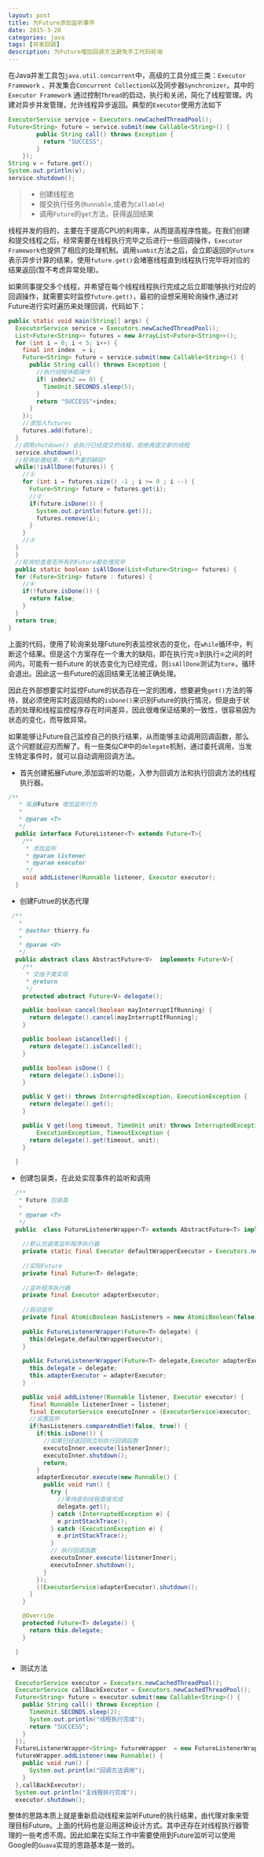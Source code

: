 ```yaml
---
layout: post
title: 为Future添加监听事件
date: 2015-3-20
categories: java
tags: [并发回调]
description: 为Future增加回调方法避免手工代码轮询
---
```


在Java并发工具包`java.util.concurrent`中，高级的工具分成三类：`Executor Framework` 、并发集合`Concurrent Collection`以及同步器`Synchronizer`。其中的`Executor Framework` 通过控制`Thread`的启动，执行和关闭，简化了线程管理。内建对异步并发管理，允许线程异步返回。典型的`Executor`使用方法如下

````java
ExecutorService service = Executors.newCachedThreadPool();
Future<String> future = service.submit(new Callable<String>() {
		public String call() throws Exception {
		  return "SUCCESS";
		}
	});
String v = future.get();
System.out.println(v);
service.shutdown();
````

>- 创建线程池
>- 提交执行任务(`Runnable`,或者为`Callable`)
>- 调用`Future`的`get`方法，获得返回结果

线程并发的目的，主要在于提高CPU的利用率，从而提高程序性能。在我们创建和提交线程之后，经常需要在线程执行完毕之后进行一些回调操作，`Executor Framework`也提供了相应的处理机制。调用`sumbit`方法之后，会立即返回的`Future`表示异步计算的结果，使用`future.get()`会堵塞线程直到线程执行完毕将对应的结果返回(暂不考虑异常处理)。

如果同事提交多个线程，并希望在每个线程线程执行完成之后立即能够执行对应的回调操作，就需要实时监控`future.get()`，最初的设想采用轮询操作,通过对Future进行实时遍历来处理回调，代码如下：

````java
public static void main(String[] args) {
  ExecutorService service = Executors.newCachedThreadPool();
  List<Future<String>> futures = new ArrayList<Future<String>>();
  for (int i = 0; i < 5; i++) {
    final int index  = i;
    Future<String> future = service.submit(new Callable<String>() {
      public String call() throws Exception {
        //执行线程休眠操作
        if( index%2 == 0) {
          TimeUnit.SECONDS.sleep(5);
        }
        return "SUCCESS"+index;
      }
    });
    //添加入futures
    futures.add(future);
  }
  //调用shutdown() 会执行已经提交的线程，拒绝再提交新的线程
  service.shutdown();
  //轮询处理结果. *有严重的缺陷*
  while(!isAllDone(futures)) {
    //①
    for (int i = futures.size() -1 ; i >= 0 ; i --) {
      Future<String> future = futures.get(i);
      //②
      if(future.isDone()) {
        System.out.println(future.get());
        futures.remove(i);
      }
    }
    //③
  }
  }
  //轮询检查是否所有的Future都处理完毕
  public static boolean isAllDone(List<Future<String>> futures) {
  for (Future<String> future : futures) {
    //④
    if(!future.isDone()) {
      return false;
    }
  }
  return true;
}
````

上面的代码，使用了轮询来处理Future列表监控状态的变化，在`while`循环中，判断这个结果。但是这个方案存在一个重大的缺陷，即在执行完`③`到执行`④`之间的时间内，可能有一些Future 的状态变化为已经完成，则`isAllDone`测试为`ture`，循环会退出。因此这一些Future的返回结果无法被正确处理。

因此在外部想要实时监控Future的状态存在一定的困难，想要避免`get()`方法的等待，就必须使用实时返回结构的`isDone()`来识别Future的执行情况，但是由于状态的处理和线程监控程序存在时间差异，因此很难保证结果的一致性，很容易因为状态的变化，而导致异常。

如果能够让Future自己监控自己的执行结果，从而能够主动调用回调函数，那么这个问题就迎刃而解了。有一些类似C#中的`delegate`机制，通过委托调用，当发生特定事件时，就可以自动调用回调方法。

- 首先创建拓展Future,添加监听的功能，入参为回调方法和执行回调方法的线程执行器。

````java
/**
   * 拓展Future 增加监听行为
   *
   * @param <T>
   */
  public interface FutureListener<T> extends Future<T>{
    /**
     * 添加监听
     * @param listener
     * @param executor
     */
    void addListener(Runnable listener, Executor executor);
  }
````

- 创建Futrue的状态代理

````java
 /**
   * 
   * @author thierry.fu
   *
   * @param <V>
   */
  public abstract class AbstractFuture<V>  implements Future<V>{
    /**
     * 交由子类实现
     * @return
     */
    protected abstract Future<V> delegate();

    public boolean cancel(boolean mayInterruptIfRunning) {
      return delegate().cancel(mayInterruptIfRunning);
    }

    public boolean isCancelled() {
      return delegate().isCancelled();
    }

    public boolean isDone() {
      return delegate().isDone();
    }

    public V get() throws InterruptedException, ExecutionException {
      return delegate().get();
    }

    public V get(long timeout, TimeUnit unit) throws InterruptedException,
        ExecutionException, TimeoutException {
      return delegate().get(timeout, unit);
    }
    
  }
````

- 创建包装类，在此处实现事件的监听和调用

````java
  /**
   * Future 包装类
   *
   * @param <T>
   */
  public  class FutureListenerWrapper<T> extends AbstractFuture<T> implements FutureListener<T> {
    
    //默认包装类监听程序执行器
    private static final Executor defaultWrapperExecutor = Executors.newCachedThreadPool();
    
    //实际Future
    private final Future<T> delegate;
    
    //监听程序执行器
    private final Executor adapterExecutor;
    
    //启动监听
    private final AtomicBoolean hasListeners = new AtomicBoolean(false);
    
    public FutureListenerWrapper(Future<T> delegate) {
      this(delegate,defaultWrapperExecutor);
    }
    
    public FutureListenerWrapper(Future<T> delegate,Executor adapterExecutor) {
      this.delegate = delegate;
      this.adapterExecutor = adapterExecutor;
    }

    public void addListener(Runnable listener, Executor executor) {
      final Runnable listenerInner = listener;
      final ExecutorService executoInner = (ExecutorService)executor;
      //设置监听
      if(hasListeners.compareAndSet(false, true)) {
        if(this.isDone()) {
          //如果已经返回则立刻执行回调函数
          executoInner.execute(listenerInner);
          executoInner.shutdown();
          return;
        }
        adapterExecutor.execute(new Runnable() {
          public void run() {
            try {
              //等待直到线程直接完成
              delegate.get();
            } catch (InterruptedException e) {
              e.printStackTrace();
            } catch (ExecutionException e) {
              e.printStackTrace();
            }
            // 执行回调函数
            executoInner.execute(listenerInner);
            executoInner.shutdown();
          }
        });
        ((ExecutorService)adapterExecutor).shutdown();
      }
    }

    @Override
    protected Future<T> delegate() {
      return this.delegate;
    }

  }
````

- 测试方法

````java
  ExecutorService executor = Executors.newCachedThreadPool();
  ExecutorService callBackExecutor = Executors.newCachedThreadPool();
  Future<String> future = executor.submit(new Callable<String>() {
    public String call() throws Exception {
      TimeUnit.SECONDS.sleep(2);
      System.out.println("线程执行完成");
      return "SUCCESS";
    }
  });
  FutureListenerWrapper<String> futureWrapper  = new FutureListenerWrapper<String>(future);
  futureWrapper.addListener(new Runnable() {
    public void run() {
      System.out.println("回调方法调用");
    }
  },callBackExecutor);
  System.out.println("主线程执行完成");
  executor.shutdown();
````

整体的思路本质上就是重新启动线程来监听Future的执行结果，由代理对象来管理目标Future。上面的代码也是沿用这种设计方式。其中还存在对线程执行器管理的一些考虑不周。因此如果在实际工作中需要使用到Future监听可以使用Google的`Guava`实现的思路基本是一致的。